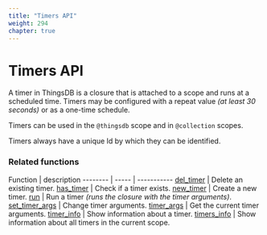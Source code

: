 ```yaml
---
title: "Timers API"
weight: 294
chapter: true
---
```


# Timers API

A timer in ThingsDB is a closure that is attached to a scope and runs at a scheduled time. Timers may be configured with a repeat value *(at least 30 seconds)* or as a one-time schedule.

Timers can be used in the `@thingsdb` scope and in `@collection` scopes.

Timers always have a unique Id by which they can be identified.


### Related functions

Function | description
-------- | ----- | -----------
[del_timer](./del_timer) | Delete an existing timer.
[has_timer](./has_timer) | Check if a timer exists.
[new_timer](./new_timer) | Create a new timer.
[run](./run) | Run a timer *(runs the closure with the timer arguments)*.
[set_timer_args](./set_timer_args) | Change timer arguments.
[timer_args](./timer_args) | Get the current timer arguments.
[timer_info](./timer_info) | Show information about a timer.
[timers_info](./timers_info) | Show information about all timers in the current scope.
